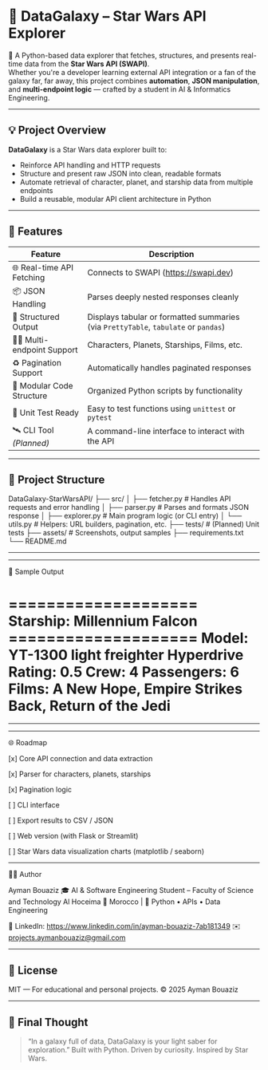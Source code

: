 # 🌌 DataGalaxy – Star Wars API Explorer

🚀 A Python-based data explorer that fetches, structures, and presents real-time data from the **Star Wars API (SWAPI)**.  
Whether you're a developer learning external API integration or a fan of the galaxy far, far away, this project combines **automation**, **JSON manipulation**, and **multi-endpoint logic** — crafted by a student in AI & Informatics Engineering.

---

## 💡 Project Overview

**DataGalaxy** is a Star Wars data explorer built to:

- Reinforce API handling and HTTP requests
- Structure and present raw JSON into clean, readable formats
- Automate retrieval of character, planet, and starship data from multiple endpoints
- Build a reusable, modular API client architecture in Python

---

## 🧠 Features

| Feature                          | Description                                                   |
|----------------------------------|---------------------------------------------------------------|
| 🌐 Real-time API Fetching        | Connects to SWAPI (https://swapi.dev)                         |
| 📦 JSON Handling                 | Parses deeply nested responses cleanly                        |
| 📄 Structured Output             | Displays tabular or formatted summaries (via `PrettyTable`, `tabulate` or `pandas`)  
| 🧑‍🤖 Multi-endpoint Support       | Characters, Planets, Starships, Films, etc.                   |
| ♻️ Pagination Support            | Automatically handles paginated responses                     |
| 🧰 Modular Code Structure         | Organized Python scripts by functionality                     |
| 🧪 Unit Test Ready               | Easy to test functions using `unittest` or `pytest`           |
| 🛰️ CLI Tool *(Planned)*         | A command-line interface to interact with the API             |

---

## 📁 Project Structure

DataGalaxy-StarWarsAPI/ ├── src/ │   ├── fetcher.py           # Handles API requests and error handling │   ├── parser.py            # Parses and formats JSON response │   ├── explorer.py          # Main program logic (or CLI entry) │   └── utils.py             # Helpers: URL builders, pagination, etc. ├── tests/                   # (Planned) Unit tests ├── assets/                  # Screenshots, output samples ├── requirements.txt └── README.md

---

---

🌠 Sample Output

==================== Starship: Millennium Falcon ====================
Model: YT-1300 light freighter
Hyperdrive Rating: 0.5
Crew: 4
Passengers: 6
Films: A New Hope, Empire Strikes Back, Return of the Jedi
=====================================================================


---
---
🌐 Roadmap

[x] Core API connection and data extraction

[x] Parser for characters, planets, starships

[x] Pagination logic

[ ] CLI interface

[ ] Export results to CSV / JSON

[ ] Web version (with Flask or Streamlit)

[ ] Star Wars data visualization charts (matplotlib / seaborn)



---

🧑‍💻 Author

Ayman Bouaziz
🎓 AI & Software Engineering Student – Faculty of Science and Technology Al Hoceima
📍 Morocco | 🧠 Python • APIs • Data Engineering

🔗 LinkedIn: https://www.linkedin.com/in/ayman-bouaziz-7ab181349
✉️ projects.aymanbouaziz@gmail.com


---

## 📜 License

MIT — For educational and personal projects.
© 2025 Ayman Bouaziz


---

## 🌌 Final Thought

> “In a galaxy full of data, DataGalaxy is your light saber for exploration.”
Built with Python. Driven by curiosity. Inspired by Star Wars.